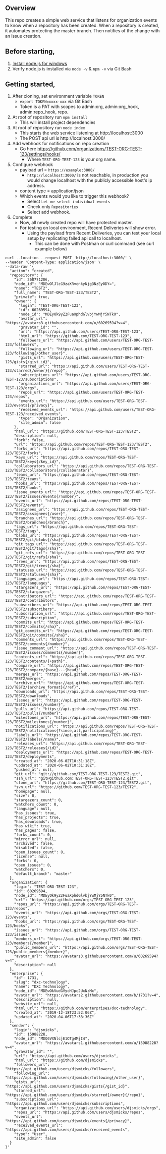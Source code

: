 ## Overview

This repo creates a simple web service that listens for organization events to know when a repository has been created. When a repository is created, it automates protecting the master branch. Then notifies of the change with an issue creation.

## Before starting,
1. [Install node.js for windows](https://nodejs.org/dist/v12.18.0/node-v12.18.0-x64.msi)
2. Verify node.js is installed via `node -v` & `npm -v` via Git Bash

## Getting started,
1. After cloning, set environment variable `TOKEN`
      - `export TOKEN=xxxx-xxx` via Git Bash
      - Token is a PAT with scopes to admin:org, admin:org_hook, admin:repo_hook, repo.
2. At root of repository run `npm install`
      - This will install project dependencies  
2. At root of repository run `node index`
      - This starts the web service listening at http://localhost:3000
      - The POST api url is http://localhost:3000/
3. Add webhook for notifications on repo creation
      -  Go here https://github.com/organizations/TEST-ORG-TEST-123/settings/hooks/
         - Where `TEST-ORG-TEST-123` is your org name.
4. Configure webhook
      - payload url = `https://example:3000/`
         - `http://localhost:3000/` is not reachable, in production you would change localhost with the publicly accessible host's ip address.
      - content type = application/json
      - Which events would you like to trigger this webhook?
         - Select `Let me select individual events`
         - Check only `Repositories`
         - Select add webhook.
5. Complete
      - Now, all newly created repo will have protected master.
      - For testing on local environment, Recent Deliveries will show error.
         - Using the payload from Recent Deliveries, you can test your local setup by replicating failed api call to localhost.
            - This can be done with Postman or curl command (see curl example below)
```
curl --location --request POST 'http://localhost:3000/' \
--header 'Content-Type: application/json' \
--data-raw '{
  "action": "created",
  "repository": {
    "id": 268771286,
    "node_id": "MDEwOlJlcG9zaXRvcnkyNjg3NzEyODY=",
    "name": "TEST2",
    "full_name": "TEST-ORG-TEST-123/TEST2",
    "private": true,
    "owner": {
      "login": "TEST-ORG-TEST-123",
      "id": 60269594,
      "node_id": "MDEyOk9yZ2FuaXphdGlvbjYwMjY5NTk0",
      "avatar_url": "https://avatars3.githubusercontent.com/u/60269594?v=4",
      "gravatar_id": "",
      "url": "https://api.github.com/users/TEST-ORG-TEST-123",
      "html_url": "https://github.com/TEST-ORG-TEST-123",
      "followers_url": "https://api.github.com/users/TEST-ORG-TEST-123/followers",
      "following_url": "https://api.github.com/users/TEST-ORG-TEST-123/following{/other_user}",
      "gists_url": "https://api.github.com/users/TEST-ORG-TEST-123/gists{/gist_id}",
      "starred_url": "https://api.github.com/users/TEST-ORG-TEST-123/starred{/owner}{/repo}",
      "subscriptions_url": "https://api.github.com/users/TEST-ORG-TEST-123/subscriptions",
      "organizations_url": "https://api.github.com/users/TEST-ORG-TEST-123/orgs",
      "repos_url": "https://api.github.com/users/TEST-ORG-TEST-123/repos",
      "events_url": "https://api.github.com/users/TEST-ORG-TEST-123/events{/privacy}",
      "received_events_url": "https://api.github.com/users/TEST-ORG-TEST-123/received_events",
      "type": "Organization",
      "site_admin": false
    },
    "html_url": "https://github.com/TEST-ORG-TEST-123/TEST2",
    "description": null,
    "fork": false,
    "url": "https://api.github.com/repos/TEST-ORG-TEST-123/TEST2",
    "forks_url": "https://api.github.com/repos/TEST-ORG-TEST-123/TEST2/forks",
    "keys_url": "https://api.github.com/repos/TEST-ORG-TEST-123/TEST2/keys{/key_id}",
    "collaborators_url": "https://api.github.com/repos/TEST-ORG-TEST-123/TEST2/collaborators{/collaborator}",
    "teams_url": "https://api.github.com/repos/TEST-ORG-TEST-123/TEST2/teams",
    "hooks_url": "https://api.github.com/repos/TEST-ORG-TEST-123/TEST2/hooks",
    "issue_events_url": "https://api.github.com/repos/TEST-ORG-TEST-123/TEST2/issues/events{/number}",
    "events_url": "https://api.github.com/repos/TEST-ORG-TEST-123/TEST2/events",
    "assignees_url": "https://api.github.com/repos/TEST-ORG-TEST-123/TEST2/assignees{/user}",
    "branches_url": "https://api.github.com/repos/TEST-ORG-TEST-123/TEST2/branches{/branch}",
    "tags_url": "https://api.github.com/repos/TEST-ORG-TEST-123/TEST2/tags",
    "blobs_url": "https://api.github.com/repos/TEST-ORG-TEST-123/TEST2/git/blobs{/sha}",
    "git_tags_url": "https://api.github.com/repos/TEST-ORG-TEST-123/TEST2/git/tags{/sha}",
    "git_refs_url": "https://api.github.com/repos/TEST-ORG-TEST-123/TEST2/git/refs{/sha}",
    "trees_url": "https://api.github.com/repos/TEST-ORG-TEST-123/TEST2/git/trees{/sha}",
    "statuses_url": "https://api.github.com/repos/TEST-ORG-TEST-123/TEST2/statuses/{sha}",
    "languages_url": "https://api.github.com/repos/TEST-ORG-TEST-123/TEST2/languages",
    "stargazers_url": "https://api.github.com/repos/TEST-ORG-TEST-123/TEST2/stargazers",
    "contributors_url": "https://api.github.com/repos/TEST-ORG-TEST-123/TEST2/contributors",
    "subscribers_url": "https://api.github.com/repos/TEST-ORG-TEST-123/TEST2/subscribers",
    "subscription_url": "https://api.github.com/repos/TEST-ORG-TEST-123/TEST2/subscription",
    "commits_url": "https://api.github.com/repos/TEST-ORG-TEST-123/TEST2/commits{/sha}",
    "git_commits_url": "https://api.github.com/repos/TEST-ORG-TEST-123/TEST2/git/commits{/sha}",
    "comments_url": "https://api.github.com/repos/TEST-ORG-TEST-123/TEST2/comments{/number}",
    "issue_comment_url": "https://api.github.com/repos/TEST-ORG-TEST-123/TEST2/issues/comments{/number}",
    "contents_url": "https://api.github.com/repos/TEST-ORG-TEST-123/TEST2/contents/{+path}",
    "compare_url": "https://api.github.com/repos/TEST-ORG-TEST-123/TEST2/compare/{base}...{head}",
    "merges_url": "https://api.github.com/repos/TEST-ORG-TEST-123/TEST2/merges",
    "archive_url": "https://api.github.com/repos/TEST-ORG-TEST-123/TEST2/{archive_format}{/ref}",
    "downloads_url": "https://api.github.com/repos/TEST-ORG-TEST-123/TEST2/downloads",
    "issues_url": "https://api.github.com/repos/TEST-ORG-TEST-123/TEST2/issues{/number}",
    "pulls_url": "https://api.github.com/repos/TEST-ORG-TEST-123/TEST2/pulls{/number}",
    "milestones_url": "https://api.github.com/repos/TEST-ORG-TEST-123/TEST2/milestones{/number}",
    "notifications_url": "https://api.github.com/repos/TEST-ORG-TEST-123/TEST2/notifications{?since,all,participating}",
    "labels_url": "https://api.github.com/repos/TEST-ORG-TEST-123/TEST2/labels{/name}",
    "releases_url": "https://api.github.com/repos/TEST-ORG-TEST-123/TEST2/releases{/id}",
    "deployments_url": "https://api.github.com/repos/TEST-ORG-TEST-123/TEST2/deployments",
    "created_at": "2020-06-02T10:31:18Z",
    "updated_at": "2020-06-02T10:31:18Z",
    "pushed_at": null,
    "git_url": "git://github.com/TEST-ORG-TEST-123/TEST2.git",
    "ssh_url": "git@github.com:TEST-ORG-TEST-123/TEST2.git",
    "clone_url": "https://github.com/TEST-ORG-TEST-123/TEST2.git",
    "svn_url": "https://github.com/TEST-ORG-TEST-123/TEST2",
    "homepage": null,
    "size": 0,
    "stargazers_count": 0,
    "watchers_count": 0,
    "language": null,
    "has_issues": true,
    "has_projects": true,
    "has_downloads": true,
    "has_wiki": true,
    "has_pages": false,
    "forks_count": 0,
    "mirror_url": null,
    "archived": false,
    "disabled": false,
    "open_issues_count": 0,
    "license": null,
    "forks": 0,
    "open_issues": 0,
    "watchers": 0,
    "default_branch": "master"
  },
  "organization": {
    "login": "TEST-ORG-TEST-123",
    "id": 60269594,
    "node_id": "MDEyOk9yZ2FuaXphdGlvbjYwMjY5NTk0",
    "url": "https://api.github.com/orgs/TEST-ORG-TEST-123",
    "repos_url": "https://api.github.com/orgs/TEST-ORG-TEST-123/repos",
    "events_url": "https://api.github.com/orgs/TEST-ORG-TEST-123/events",
    "hooks_url": "https://api.github.com/orgs/TEST-ORG-TEST-123/hooks",
    "issues_url": "https://api.github.com/orgs/TEST-ORG-TEST-123/issues",
    "members_url": "https://api.github.com/orgs/TEST-ORG-TEST-123/members{/member}",
    "public_members_url": "https://api.github.com/orgs/TEST-ORG-TEST-123/public_members{/member}",
    "avatar_url": "https://avatars3.githubusercontent.com/u/60269594?v=4",
    "description": null
  },
  "enterprise": {
    "id": 1731,
    "slug": "dxc-technology",
    "name": "DXC Technology",
    "node_id": "MDEwOkVudGVycHJpc2UxNzMx",
    "avatar_url": "https://avatars2.githubusercontent.com/b/1731?v=4",
    "description": null,
    "website_url": null,
    "html_url": "https://github.com/enterprises/dxc-technology",
    "created_at": "2019-12-18T23:52:06Z",
    "updated_at": "2020-04-06T17:33:36Z"
  },
  "sender": {
    "login": "djsmicks",
    "id": 15988228,
    "node_id": "MDQ6VXNlcjE1OTg4MjI4",
    "avatar_url": "https://avatars1.githubusercontent.com/u/15988228?v=4",
    "gravatar_id": "",
    "url": "https://api.github.com/users/djsmicks",
    "html_url": "https://github.com/djsmicks",
    "followers_url": "https://api.github.com/users/djsmicks/followers",
    "following_url": "https://api.github.com/users/djsmicks/following{/other_user}",
    "gists_url": "https://api.github.com/users/djsmicks/gists{/gist_id}",
    "starred_url": "https://api.github.com/users/djsmicks/starred{/owner}{/repo}",
    "subscriptions_url": "https://api.github.com/users/djsmicks/subscriptions",
    "organizations_url": "https://api.github.com/users/djsmicks/orgs",
    "repos_url": "https://api.github.com/users/djsmicks/repos",
    "events_url": "https://api.github.com/users/djsmicks/events{/privacy}",
    "received_events_url": "https://api.github.com/users/djsmicks/received_events",
    "type": "User",
    "site_admin": false
  }
}'
```       

